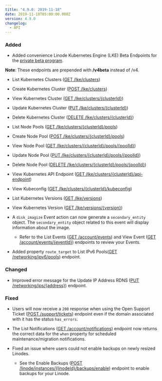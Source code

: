 ```yaml
---
title: "4.9.0: 2019-11-18"
date: 2019-11-18T05:00:00.000Z
version: 4.9.0
changelog:
  - API
---
```


### Added

- Added convenience Linode Kubernetes Engine (LKE) Beta Endpoints for the [private beta program](https://welcome.linode.com/lkebeta/).

**Note**: These endpoints are prepended with **/v4beta** instead of /v4.

- List Kubernetes Clusters ([GET /lke/clusters](https://www.linode.com/docs/api/linode-kubernetes-engine-lke/))
- Create Kubernetes Cluster ([POST /lke/clusters](https://www.linode.com/docs/api/linode-kubernetes-engine-lke/))
- View Kubernetes Cluster ([GET /lke/clusters/{clusterId}](https://www.linode.com/docs/api/linode-kubernetes-engine-lke/))
- Update Kubernetes Cluster ([PUT /lke/clusters/{clusterId}](https://www.linode.com/docs/api/linode-kubernetes-engine-lke/))
- Delete Kubernetes Cluster ([DELETE /lke/clusters/{clusterId}](https://www.linode.com/docs/api/linode-kubernetes-engine-lke/))
- List Node Pools ([GET /lke/clusters/{clusterId}/pools](https://www.linode.com/docs/api/linode-kubernetes-engine-lke/))
- Create Node Pool ([POST /lke/clusters/{clusterId}/pools](https://www.linode.com/docs/api/linode-kubernetes-engine-lke/))
- View Node Pool ([GET /lke/clusters/{clusterId}/pools/{poolId}](https://www.linode.com/docs/api/linode-kubernetes-engine-lke/))
- Update Node Pool ([PUT /lke/clusters/{clusterId}/pools/{poolId}](https://www.linode.com/docs/api/linode-kubernetes-engine-lke/))
- Delete Node Pool ([DELETE /lke/clusters/{clusterId}/pools/{poolId}](https://www.linode.com/docs/api/linode-kubernetes-engine-lke/))
- View Kubernetes API Endpoint ([GET /lke/clusters/{clusterId}/api-endpoint](https://www.linode.com/docs/api/linode-kubernetes-engine-lke/))
- View Kubeconfig ([GET /lke/clusters/{clusterId}/kubeconfig](https://www.linode.com/docs/api/linode-kubernetes-engine-lke/))
- List Kubernetes Versions ([GET /lke/versions](https://www.linode.com/docs/api/linode-kubernetes-engine-lke/))
- View Kubernetes Version ([GET /lke/versions/{version}](https://www.linode.com/docs/api/linode-kubernetes-engine-lke/))

- A `disk_imagize` Event action can now generate a `secondary_entity` object. The `secondary_entity` object related to this event will display information about the image.

  - Refer to the List Events ([GET /account/events](https://www.linode.com/docs/api/account/)) and View Event ([GET /account/events/{eventId}](https://www.linode.com/docs/api/account/)) endpoints to review your Events.

- Added property `route_target` to List IPv6 Pools([GET /networking/ipv6/pools](https://www.linode.com/docs/api/networking/)) endpoint.

### Changed

- Improved error message for the Update IP Address RDNS ([PUT /networking/ips/{address}](https://www.linode.com/docs/api/networking/)) endpoint.

### Fixed

- Users will now receive a `200` response when using the Open Support Ticket ([POST /support/tickets](https://developers.linode.com/api/v4/support-tickets/#post)) endpoint even if the domain associated with it has the status `has_errors`.

- The List Notifications ([GET /account/notifications](https://www.linode.com/docs/api/account/)) endpoint now returns the correct data for the `when` property for scheduled maintenance/migration notifications.

- Fixed an issue where users could not enable backups on newly resized Linodes.
  - See the Enable Backups ([POST /linode/instances/{linodeId}/backups/enable](https://www.linode.com/docs/api/linode-instances/)) endpoint to enable backups for your Linode.
